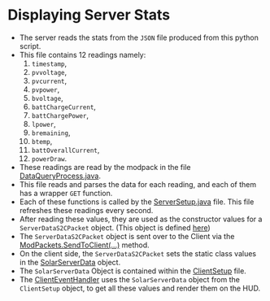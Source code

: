 # Displaying Server Stats 

* The server reads the stats from the `JSON` file produced from this python script.
* This file contains 12 readings namely:
  1. `timestamp`,
  2. `pvvoltage`,
  3. `pvcurrent`,
  4. `pvpower`,
  5. `bvoltage`,
  6. `battChargeCurrent`,
  7. `battChargePower`,
  8. `lpower`,
  9. `bremaining`,
  10. `btemp`,
  11. `battOverallCurrent`,
  12. `powerDraw`.
* These readings are read by the modpack in the file [DataQueryProcess.java](src/main/java/solarminecraft/services/DataQueryProcess.java).
* This file reads and parses the data for each reading, and each of them has a wrapper `GET` function.
* Each of these functions is called by the [ServerSetup.java](src/main/java/solarminecraft/services/setup/ServerSetup.java) file. This file refreshes these readings every second.
* After reading these values, they are used as the constructor values for a `ServerDataS2CPacket` object. (This object is defined [here](src/main/java/solarminecraft/application/network/packets/ServerDataS2CPacket.java))
* The `ServerDataS2CPacket` object is sent over to the Client via the [ModPackets.SendToClient(...)](src/main/java/solarminecraft/application/network/ModPackets.java) method.
* On the client side, the `ServerDataS2CPacket` sets the static class values in the [SolarServerData](src/main/java/solarminecraft/domain/SolarServerData.java) object.
* The `SolarServerData` Object is contained within the [ClientSetup](src/main/java/solarminecraft/services/setup/ClientSetup.java) file.
* The [ClientEventHandler](src/main/java/solarminecraft/application/client/ClientEventHandler.java) uses the `SolarServerData` object from the `ClientSetup` object, to get all these values and render them on the HUD.      
